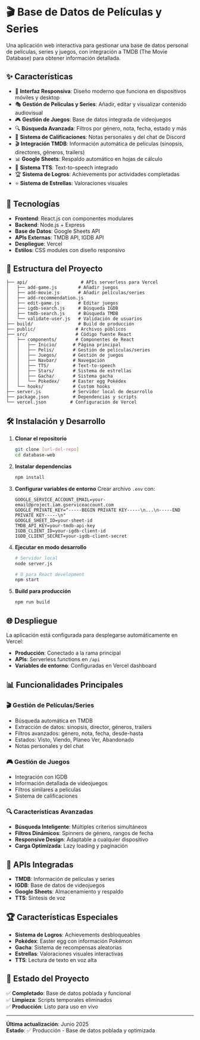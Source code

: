 # 🎬 Base de Datos de Películas y Series

Una aplicación web interactiva para gestionar una base de datos personal de películas, series y juegos, con integración a TMDB (The Movie Database) para obtener información detallada.

## ✨ Características

- 📱 **Interfaz Responsiva**: Diseño moderno que funciona en dispositivos móviles y desktop
- 🎭 **Gestión de Películas y Series**: Añadir, editar y visualizar contenido audiovisual
- 🎮 **Gestión de Juegos**: Base de datos integrada de videojuegos
- 🔍 **Búsqueda Avanzada**: Filtros por género, nota, fecha, estado y más
- 🌟 **Sistema de Calificaciones**: Notas personales y del chat de Discord
- 🎬 **Integración TMDB**: Información automática de películas (sinopsis, directores, géneros, trailers)
- 📊 **Google Sheets**: Respaldo automático en hojas de cálculo
- 🎵 **Sistema TTS**: Text-to-speech integrado
- 🏆 **Sistema de Logros**: Achievements por actividades completadas
- ⭐ **Sistema de Estrellas**: Valoraciones visuales

## 🚀 Tecnologías

- **Frontend**: React.js con componentes modulares
- **Backend**: Node.js + Express
- **Base de Datos**: Google Sheets API
- **APIs Externas**: TMDB API, IGDB API
- **Despliegue**: Vercel
- **Estilos**: CSS modules con diseño responsivo

## 📁 Estructura del Proyecto

```
├── api/                    # APIs serverless para Vercel
│   ├── add-game.js        # Añadir juegos
│   ├── add-movie.js       # Añadir películas/series
│   ├── add-recommendation.js
│   ├── edit-game.js       # Editar juegos
│   ├── igdb-search.js     # Búsqueda IGDB
│   ├── tmdb-search.js     # Búsqueda TMDB
│   └── validate-user.js   # Validación de usuarios
├── build/                 # Build de producción
├── public/               # Archivos públicos
├── src/                  # Código fuente React
│   ├── components/       # Componentes de React
│   │   ├── Inicio/      # Página principal
│   │   ├── Pelis/       # Gestión de películas/series
│   │   ├── Juegos/      # Gestión de juegos
│   │   ├── Navbar/      # Navegación
│   │   ├── TTS/         # Text-to-speech
│   │   ├── Stars/       # Sistema de estrellas
│   │   ├── Gacha/       # Sistema gacha
│   │   └── Pokedex/     # Easter egg Pokédex
│   └── hooks/           # Custom hooks
├── server.js            # Servidor local de desarrollo
├── package.json         # Dependencias y scripts
└── vercel.json         # Configuración de Vercel
```

## 🛠️ Instalación y Desarrollo

1. **Clonar el repositorio**

   ```bash
   git clone [url-del-repo]
   cd database-web
   ```

2. **Instalar dependencias**

   ```bash
   npm install
   ```

3. **Configurar variables de entorno**
   Crear archivo `.env` con:

   ```env
   GOOGLE_SERVICE_ACCOUNT_EMAIL=your-email@project.iam.gserviceaccount.com
   GOOGLE_PRIVATE_KEY="-----BEGIN PRIVATE KEY-----\n...\n-----END PRIVATE KEY-----\n"
   GOOGLE_SHEET_ID=your-sheet-id
   TMDB_API_KEY=your-tmdb-api-key
   IGDB_CLIENT_ID=your-igdb-client-id
   IGDB_CLIENT_SECRET=your-igdb-client-secret
   ```

4. **Ejecutar en modo desarrollo**

   ```bash
   # Servidor local
   node server.js

   # O para React development
   npm start
   ```

5. **Build para producción**
   ```bash
   npm run build
   ```

## 🌐 Despliegue

La aplicación está configurada para desplegarse automáticamente en Vercel:

- **Producción**: Conectado a la rama principal
- **APIs**: Serverless functions en `/api`
- **Variables de entorno**: Configuradas en Vercel dashboard

## 📊 Funcionalidades Principales

### 🎬 Gestión de Películas/Series

- Búsqueda automática en TMDB
- Extracción de datos: sinopsis, director, géneros, trailers
- Filtros avanzados: género, nota, fecha, desde-hasta
- Estados: Visto, Viendo, Planeo Ver, Abandonado
- Notas personales y del chat

### 🎮 Gestión de Juegos

- Integración con IGDB
- Información detallada de videojuegos
- Filtros similares a películas
- Sistema de calificaciones

### 🔍 Características Avanzadas

- **Búsqueda Inteligente**: Múltiples criterios simultáneos
- **Filtros Dinámicos**: Spinners de género, rangos de fecha
- **Responsive Design**: Adaptable a cualquier dispositivo
- **Carga Optimizada**: Lazy loading y paginación

## 🎯 APIs Integradas

- **TMDB**: Información de películas y series
- **IGDB**: Base de datos de videojuegos
- **Google Sheets**: Almacenamiento y respaldo
- **TTS**: Síntesis de voz

## 🏆 Características Especiales

- **Sistema de Logros**: Achievements desbloqueables
- **Pokédex**: Easter egg con información Pokémon
- **Gacha**: Sistema de recompensas aleatorias
- **Estrellas**: Valoraciones visuales interactivas
- **TTS**: Lectura de texto en voz alta

## 📝 Estado del Proyecto

✅ **Completado**: Base de datos poblada y funcional  
✅ **Limpieza**: Scripts temporales eliminados  
✅ **Producción**: Listo para uso en vivo

---

**Última actualización**: Junio 2025  
**Estado**: ✅ Producción - Base de datos poblada y optimizada
